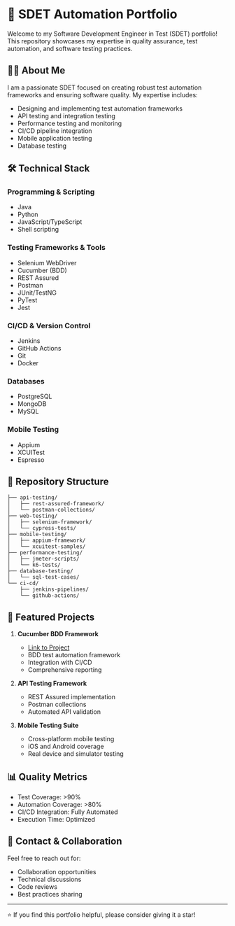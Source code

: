 # 🚀 SDET Automation Portfolio

Welcome to my Software Development Engineer in Test (SDET) portfolio! This repository showcases my expertise in quality assurance, test automation, and software testing practices.

## 👨‍💻 About Me

I am a passionate SDET focused on creating robust test automation frameworks and ensuring software quality. My expertise includes:
- Designing and implementing test automation frameworks
- API testing and integration testing
- Performance testing and monitoring
- CI/CD pipeline integration
- Mobile application testing
- Database testing

## 🛠 Technical Stack

### Programming & Scripting
- Java
- Python
- JavaScript/TypeScript
- Shell scripting

### Testing Frameworks & Tools
- Selenium WebDriver
- Cucumber (BDD)
- REST Assured
- Postman
- JUnit/TestNG
- PyTest
- Jest

### CI/CD & Version Control
- Jenkins
- GitHub Actions
- Git
- Docker

### Databases
- PostgreSQL
- MongoDB
- MySQL

### Mobile Testing
- Appium
- XCUITest
- Espresso

## 📂 Repository Structure

```
├── api-testing/
│   ├── rest-assured-framework/
│   └── postman-collections/
├── web-testing/
│   ├── selenium-framework/
│   └── cypress-tests/
├── mobile-testing/
│   ├── appium-framework/
│   └── xcuitest-samples/
├── performance-testing/
│   ├── jmeter-scripts/
│   └── k6-tests/
├── database-testing/
│   └── sql-test-cases/
└── ci-cd/
    ├── jenkins-pipelines/
    └── github-actions/
```

## 🌟 Featured Projects

1. **Cucumber BDD Framework**
   - [Link to Project](https://github.com/codenscripts/cucumber)
   - BDD test automation framework
   - Integration with CI/CD
   - Comprehensive reporting

2. **API Testing Framework**
   - REST Assured implementation
   - Postman collections
   - Automated API validation

3. **Mobile Testing Suite**
   - Cross-platform mobile testing
   - iOS and Android coverage
   - Real device and simulator testing

## 📊 Quality Metrics

- Test Coverage: >90%
- Automation Coverage: >80%
- CI/CD Integration: Fully Automated
- Execution Time: Optimized

## 🤝 Contact & Collaboration

Feel free to reach out for:
- Collaboration opportunities
- Technical discussions
- Code reviews
- Best practices sharing

---
⭐️ If you find this portfolio helpful, please consider giving it a star!
